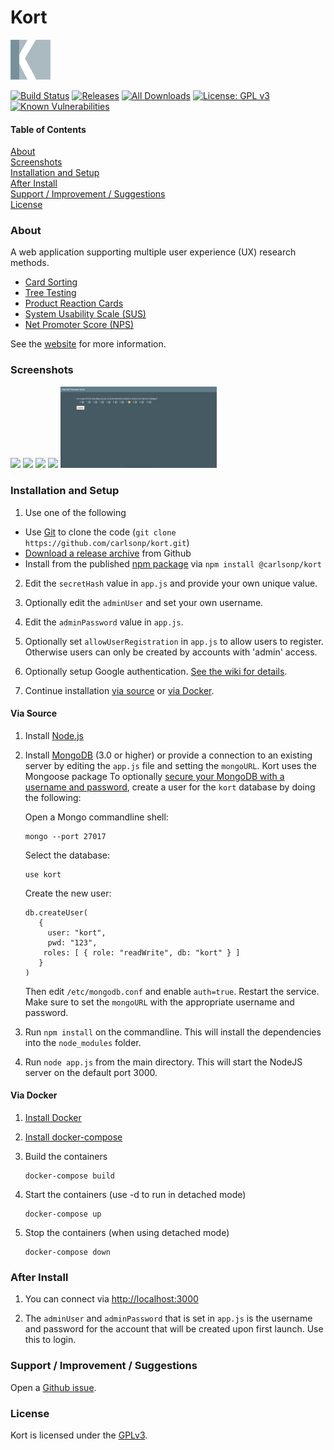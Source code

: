 Kort
===========

![Kort Icon](https://raw.githubusercontent.com/carlsonp/kort/master/public/images/logo-64.png)


[![Build Status](https://travis-ci.org/carlsonp/kort.svg?branch=master)](https://travis-ci.org/carlsonp/kort)
[![Releases](https://img.shields.io/github/release/carlsonp/kort.svg)](https://github.com/carlsonp/kort/releases/latest)
[![All Downloads](https://img.shields.io/github/downloads/carlsonp/kort/total.svg)](http://www.somsubhra.com/github-release-stats/?username=carlsonp&repository=kort)
[![License: GPL v3](https://img.shields.io/badge/License-GPL%20v3-blue.svg)](https://www.gnu.org/licenses/gpl-3.0)
[![Known Vulnerabilities](https://snyk.io/test/github/carlsonp/kort/badge.svg)](https://snyk.io/test/github/carlsonp/kort)



#### Table of Contents  
[About](#About)  
[Screenshots](#Screenshots)  
[Installation and Setup](#Installation)  
[After Install](#AfterInstall)  
[Support / Improvement / Suggestions](#Support)  
[License](#License)


<a name="About"/>

### About

A web application supporting multiple user experience (UX) research methods.

* [Card Sorting](https://en.wikipedia.org/wiki/Card_sorting)
* [Tree Testing](https://en.wikipedia.org/wiki/Tree_testing)
* [Product Reaction Cards](https://en.wikipedia.org/wiki/Microsoft_Reaction_Card_Method_%28Desirability_Testing%29)
* [System Usability Scale (SUS)](https://en.wikipedia.org/wiki/System_usability_scale)
* [Net Promoter Score (NPS)](https://www.netpromoter.com/know/)

See the [website](https://carlsonp.github.io/kort/) for more information.

<a name="Screenshots"/>

### Screenshots

<img src="https://raw.githubusercontent.com/carlsonp/kort/master/docs/cs.png" width="250"/>
<img src="https://raw.githubusercontent.com/carlsonp/kort/master/docs/tt.png" width="250"/>
<img src="https://raw.githubusercontent.com/carlsonp/kort/master/docs/prc.png" width="250"/>
<img src="https://raw.githubusercontent.com/carlsonp/kort/master/docs/sus.png" width="250"/>
<img src="https://raw.githubusercontent.com/carlsonp/kort/master/docs/nps.png" width="250"/>


<a name="Installation"/>

### Installation and Setup

1. Use one of the following

  * Use [Git](https://git-scm.com/) to clone the code (`git clone https://github.com/carlsonp/kort.git`)
  * [Download a release archive](https://github.com/carlsonp/kort/releases) from Github
  * Install from the published [npm package](https://www.npmjs.com/package/@carlsonp/kort) via `npm install @carlsonp/kort`

2. Edit the `secretHash` value in `app.js` and provide your own unique value.

3. Optionally edit the `adminUser` and set your own username.

4. Edit the `adminPassword` value in `app.js`.

5. Optionally set `allowUserRegistration` in `app.js` to allow users to register.  Otherwise users can only be created by accounts with 'admin' access.

6. Optionally setup Google authentication.  [See the wiki for details](https://github.com/carlsonp/kort/wiki/Setting-up-Google-Authentication).

7. Continue installation [via source](#ViaSource) or
[via Docker](#ViaDocker).

<a name="ViaSource"/>

#### Via Source

1. Install [Node.js](https://nodejs.org)

2. Install [MongoDB](https://www.mongodb.com/) (3.0 or higher) or provide a connection to an existing server
by editing the `app.js` file and setting the `mongoURL`.  Kort uses the Mongoose package To optionally [secure your MongoDB with a username
and password](https://stackoverflow.com/questions/4881208/how-to-secure-mongodb-with-username-and-password/19768877),
create a user for the `kort` database by doing the following:

    Open a Mongo commandline shell:
    ```
    mongo --port 27017
    ```

    Select the database:
    ```
    use kort
    ```

    Create the new user:
    ```
    db.createUser(
       {
         user: "kort",
         pwd: "123",
        roles: [ { role: "readWrite", db: "kort" } ]
       }
    )
    ```

    Then edit `/etc/mongodb.conf` and enable `auth=true`.  Restart the service.  Make sure to set
    the `mongoURL` with the appropriate username and password.

3. Run `npm install` on the commandline.  This will install the dependencies into the `node_modules` folder.

4. Run `node app.js` from the main directory.  This will start the NodeJS server
on the default port 3000.

<a name="ViaDocker"/>

#### Via Docker

1. [Install Docker](https://docs.docker.com/install/)

2. [Install docker-compose](https://docs.docker.com/compose/install/)

3. Build the containers

    ```
    docker-compose build
    ```

4. Start the containers (use -d to run in detached mode)

    ```
    docker-compose up
    ```

5. Stop the containers (when using detached mode)

    ```
    docker-compose down
    ```


<a name='AfterInstall'/>

### After Install

1. You can connect via [http://localhost:3000](http://localhost:3000)

2. The `adminUser` and `adminPassword` that is set in `app.js` is the username and password for the account that will be created upon first launch.  Use this to login.


<a name="Support"/>

### Support / Improvement / Suggestions

Open a [Github issue](https://github.com/carlsonp/kort/issues).

<a name="License"/>

### License

Kort is licensed under the [GPLv3](https://www.gnu.org/licenses/gpl-3.0.en.html).

